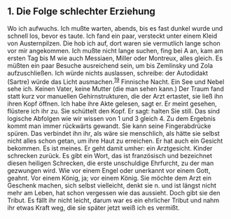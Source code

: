## 1. Die Folge schlechter Erziehung 
Wo ich aufwuchs. Ich mußte warten, abends, bis es fast dunkel wurde und schnell los, bevor es taute. Ich fand ein paar, versteckt unter einem Kleid von Austernpilzen. Die hob ich auf, dort waren sie vermutlich lange schon vor mir angekommen. Ich mußte nicht lange suchen, fing bei A an, kam am ersten Tag bis M wie auch Messiaen, Miller oder Montreux, alles gleich. Es müßten ein paar Besuche ausreichend sein, um bis Zemlinsky und Zola aufzuschließen. Ich würde nichts auslassen, schreibe: der Autodidakt (Sartre) würde das Licht ausmachen.<sup><a id="ffn19" href="#fn19" class="footnote">19</a></sup> Finnische Nacht. Ein See und Nebel sehe ich. Keinen Vater, keine Mutter (die man sehen kann.) Der Traum fand statt kurz vor manuellen Gehirnstrukturen, die der Arzt ertastet, sie ließ ihn ihren Kopf öffnen. Ich habe ihre Akte gelesen, sagt er. Er meint gesehen, flüstere ich ihr zu. Sie schüttelt den Kopf. Er sagt: halten Sie still. Das sind logische Abfolgen wie wir wissen von 1 und 3 gleich 4. Zu dem Ergebnis kommt man immer rückwärts gewandt. Sie kann seine Fingerabdrücke spüren. Das verbindet ihn ihr, als wäre sie menschlich, als hätte sie selbst nicht alles schon getan, um ihre Haut zu erreichen. Er hat auch ein Gesicht bekommen. Es ist meines. Er geht damit umher: ein Arztgesicht. Kinder schrecken zurück. Es gibt ein Wort, das ist französisch und bezeichnet diesen heiligen Schrecken, die erste unschuldige Ehrfurcht, zu der man gezwungen wird. Wie vor einem Engel oder unerkannt vor einem Gott, geahnt. Vor einem König, ja; vor einem König. Sie möchte dem Arzt ein Geschenk machen, sich selbst vielleicht, denkt sie n. und ist längst nicht mehr am Leben, hat schon vergessen wie das aussieht. Doch gibt sie den Tribut. Es fällt ihr nicht leicht, darum war es ein ehrlicher Tribut und nahm ihr etwas Kraft weg, die sie später jetzt weiß ich es vermißt.    

